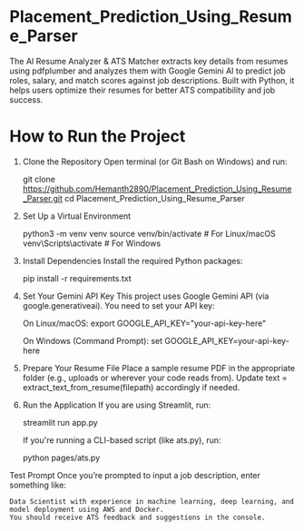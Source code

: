 # Placement_Prediction_Using_Resume_Parser
The AI Resume Analyzer &amp; ATS Matcher extracts key details from resumes using pdfplumber and analyzes them with Google Gemini AI to predict job roles, salary, and match scores against job descriptions. Built with Python, it helps users optimize their resumes for better ATS compatibility and job success. 

# How to Run the Project

 1. Clone the Repository
    Open terminal (or Git Bash on Windows) and run:

    git clone https://github.com/Hemanth2890/Placement_Prediction_Using_Resume_Parser.git
    cd Placement_Prediction_Using_Resume_Parser

 2. Set Up a Virtual Environment 

    python3 -m venv venv
    source venv/bin/activate        # For Linux/macOS
    venv\Scripts\activate           # For Windows

 3. Install Dependencies
    Install the required Python packages:

    pip install -r requirements.txt

 4. Set Your Gemini API Key
    This project uses Google Gemini API (via google.generativeai). You need to set your API key:

    On Linux/macOS:
    export GOOGLE_API_KEY="your-api-key-here"
    
    On Windows (Command Prompt):
    set GOOGLE_API_KEY=your-api-key-here

 5. Prepare Your Resume File
    Place a sample resume PDF in the appropriate folder (e.g., uploads or wherever your code reads from).
    Update text = extract_text_from_resume(filepath) accordingly if needed.

 6. Run the Application
    If you are using Streamlit, run:
    
    streamlit run app.py
    
    If you're running a CLI-based script (like ats.py), run:
    
    python pages/ats.py

 Test Prompt
    Once you’re prompted to input a job description, enter something like:
   
    Data Scientist with experience in machine learning, deep learning, and model deployment using AWS and Docker.
    You should receive ATS feedback and suggestions in the console.

